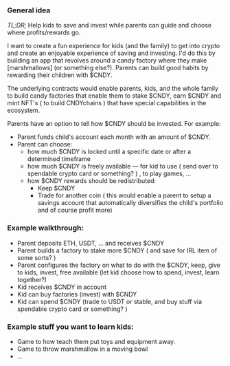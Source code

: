 ### General idea

*TL;DR;* Help kids to save and invest while parents can guide and choose where profits/rewards go. 

I want to create a fun experience for kids (and the family) to get into crypto and create an enjoyable experience of saving and investing. I'd do this by building an app that revolves around a candy factory where they make [marshmallows] (or something else?). Parents can build good habits by rewarding their children with $CNDY. 

The underlying contracts would enable parents, kids, and the whole family to build candy factories that enable them to stake $CNDY, earn $CNDY and mint NFT's ( to build CNDYchains ) that have special capabilities in the ecosystem.

Parents have an option to tell how $CNDY should be invested. For example: 

- Parent funds child's account each month with an amount of $CNDY.
- Parent can choose:
    - how much $CNDY is locked until a specific date or after a determined timeframe
    - how much $CNDY is freely available — for kid to use ( send over to spendable crypto card or something? ) , to play games, ...
    - how $CNDY rewards should be redistributed:
        - Keep $CNDY
        - Trade for another coin ( this would enable a parent to setup a savings account that automatically diversifies the child's portfolio and of course profit more)

### Example walkthrough:

- Parent deposits ETH, USDT, ... and receives $CNDY
- Parent builds a factory to stake more $CNDY ( and save for IRL item of some sorts? )
- Parent configures the factory on what to do with the $CNDY, keep, give to kids, invest, free available (let kid choose how to spend, invest, learn together?)
- Kid receives $CNDY in account
- Kid can buy factories (invest) with $CNDY
- Kid can spend $CNDY (trade to USDT or stable, and buy stuff via spendable crypto card or something? )

### Example stuff you want to learn kids:

- Game to how teach them put toys and equipment away.
- Game to throw marshmallow in a moving bowl
- ...

